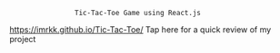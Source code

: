 
                    Tic-Tac-Toe Game using React.js
https://imrkk.github.io/Tic-Tac-Toe/  Tap here for a quick review of my project






